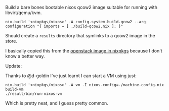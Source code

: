 Build a bare bones bootable nixos qcow2 image suitable for running with libvirt/qemu/kvm.

```
nix-build '<nixpkgs/nixos>' -A config.system.build.qcow2 --arg configuration "{ imports = [ ./build-qcow2.nix ]; }"
```

Should create a `results` directory that symlinks to a qcow2 image in the store.

I basically copied this from the [openstack image in nixpkgs][1] because I don't know a better way.

Update:

Thanks to @d-goldin I've just learnt I can start a VM using just:

```
nix-build '<nixpkgs/nixos>' -A vm -I nixos-config=./machine-config.nix build-vm
./result/bin/run-nixos-vm
```

Which is pretty neat, and I guess pretty common.

[1]: https://github.com/NixOS/nixpkgs/blob/9e8140864bf629ea2d781a863abfedd6cab4229f/nixos/maintainers/scripts/openstack/openstack-image.nix
